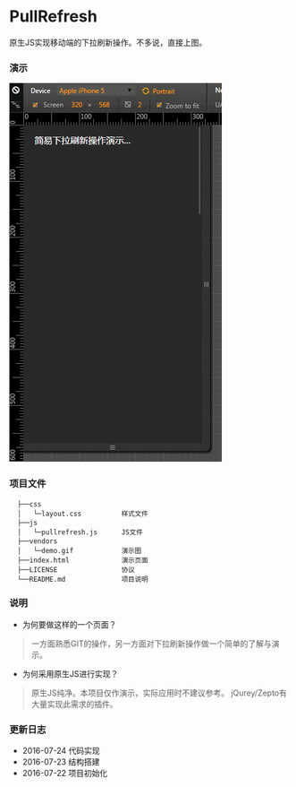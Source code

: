 # PullRefresh

原生JS实现移动端的下拉刷新操作。不多说，直接上图。

### 演示

![DEMO](https://raw.githubusercontent.com/xovel/PullRefresh/master/vendors/demo.gif)

### 项目文件

```text
  ├──css
  │   └─layout.css          样式文件
  ├──js
  │   └─pullrefresh.js      JS文件
  ├──vendors
  │   └─demo.gif            演示图
  ├──index.html             演示页面
  ├──LICENSE                协议
  └──README.md              项目说明
```

### 说明

- 为何要做这样的一个页面？
> 一方面熟悉GIT的操作，另一方面对下拉刷新操作做一个简单的了解与演示。

- 为何采用原生JS进行实现？
> 原生JS纯净。本项目仅作演示，实际应用时不建议参考。
> jQurey/Zepto有大量实现此需求的插件。

### 更新日志

- 2016-07-24 代码实现
- 2016-07-23 结构搭建
- 2016-07-22 项目初始化

